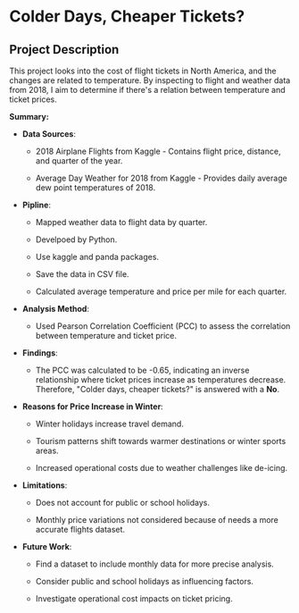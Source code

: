 # Colder Days, Cheaper Tickets?

## Project Description

This project looks into the cost of flight tickets in North America, and the changes are related to temperature. By inspecting to flight and weather data from 2018, I aim to determine if there's a relation between temperature and ticket prices.

**Summary:**

- **Data Sources**: 

  - 2018 Airplane Flights from Kaggle - Contains flight price, distance, and quarter of the year.

  - Average Day Weather for 2018 from Kaggle - Provides daily average dew point temperatures of 2018.

- **Pipline**: 

	- Mapped weather data to flight data by quarter.

	- Develpoed by Python.

	- Use kaggle and panda packages.

	- Save the data in CSV file.

	- Calculated average temperature and price per mile for each quarter.

- **Analysis Method**: 

  - Used Pearson Correlation Coefficient (PCC) to assess the correlation between temperature and ticket price.

- **Findings**: 

  - The PCC was calculated to be -0.65, indicating an inverse relationship where ticket prices increase as temperatures decrease. Therefore, "Colder days, cheaper tickets?" is answered with a **No**.

- **Reasons for Price Increase in Winter**: 

  - Winter holidays increase travel demand.

  - Tourism patterns shift towards warmer destinations or winter sports areas.

  - Increased operational costs due to weather challenges like de-icing.



- **Limitations**: 

  - Does not account for public or school holidays.

  - Monthly price variations not considered because of needs a more accurate flights dataset.



- **Future Work**: 

  - Find a dataset to include monthly data for more precise analysis.

  - Consider public and school holidays as influencing factors.

  - Investigate operational cost impacts on ticket pricing.
